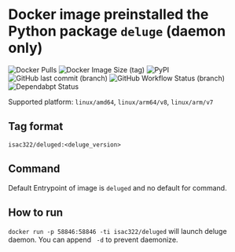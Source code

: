# Docker image preinstalled the Python package `deluge` (daemon only)

![Docker Pulls](https://img.shields.io/docker/pulls/isac322/deluged?logo=docker&style=flat-square)
![Docker Image Size (tag)](https://img.shields.io/docker/image-size/isac322/deluged/latest?logo=docker&style=flat-square)
![PyPI](https://img.shields.io/pypi/v/deluge?label=deluge&logo=python&style=flat-square)
![GitHub last commit (branch)](https://img.shields.io/github/last-commit/isac322/docker_image_deluged/master?logo=github&style=flat-square)
![GitHub Workflow Status (branch)](https://img.shields.io/github/workflow/status/isac322/docker_image_deluged/ci/master?logo=github&style=flat-square)
![Dependabpt Status](https://flat.badgen.net/github/dependabot/isac322/docker_image_deluged?icon=github)

Supported platform: `linux/amd64`, `linux/arm64/v8`, `linux/arm/v7`

## Tag format

`isac322/deluged:<deluge_version>`

## Command

Default Entrypoint of image is `deluged` and no default for command.

## How to run

`docker run -p 58846:58846 -ti isac322/deluged` will launch deluge daemon. You can append ` -d` to prevent daemonize.
